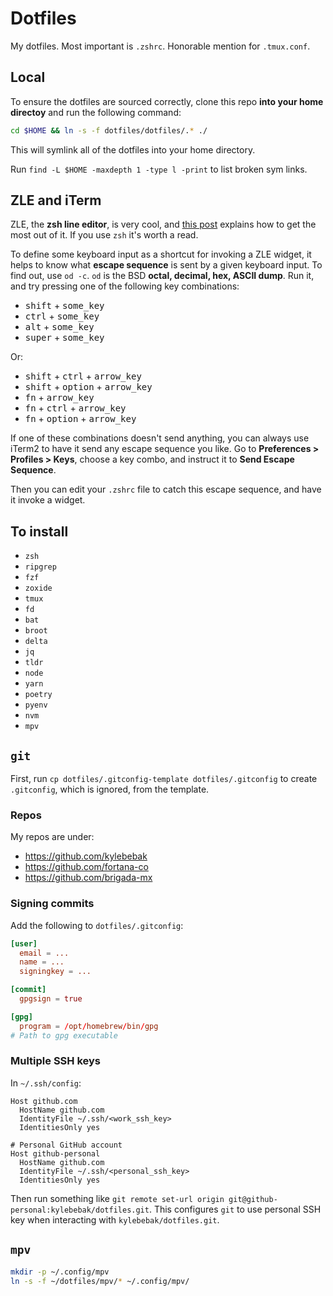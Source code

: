 # Dotfiles

My dotfiles. Most important is `.zshrc`. Honorable mention for `.tmux.conf`.

## Local

To ensure the dotfiles are sourced correctly, clone this repo **into your home directoy** and run the following command:

```sh
cd $HOME && ln -s -f dotfiles/dotfiles/.* ./
```

This will symlink all of the dotfiles into your home directory.

Run `find -L $HOME -maxdepth 1 -type l -print` to list broken sym links.

## ZLE and iTerm

ZLE, the **zsh line editor**, is very cool, and [this post](http://sgeb.io/posts/2014/04/zsh-zle-custom-widgets/) explains how to get the most out of it. If you use `zsh` it's worth a read.

To define some keyboard input as a shortcut for invoking a ZLE widget, it helps to know what **escape sequence** is sent by a given keyboard input. To find out, use `od -c`. `od` is the BSD **octal, decimal, hex, ASCII dump**. Run it, and try pressing one of the following key combinations:

- <kbd>shift</kbd> + <kbd>some_key</kbd>
- <kbd>ctrl</kbd> + <kbd>some_key</kbd>
- <kbd>alt</kbd> + <kbd>some_key</kbd>
- <kbd>super</kbd> + <kbd>some_key</kbd>

Or:

- <kbd>shift</kbd> + <kbd>ctrl</kbd> + <kbd>arrow_key</kbd>
- <kbd>shift</kbd> + <kbd>option</kbd> + <kbd>arrow_key</kbd>
- <kbd>fn</kbd> + <kbd>arrow_key</kbd>
- <kbd>fn</kbd> + <kbd>ctrl</kbd> + <kbd>arrow_key</kbd>
- <kbd>fn</kbd> + <kbd>option</kbd> + <kbd>arrow_key</kbd>

If one of these combinations doesn't send anything, you can always use iTerm2 to have it send any escape sequence you like. Go to **Preferences > Profiles > Keys**, choose a key combo, and instruct it to **Send Escape Sequence**.

Then you can edit your `.zshrc` file to catch this escape sequence, and have it invoke a widget.

## To install

- `zsh`
- `ripgrep`
- `fzf`
- `zoxide`
- `tmux`
- `fd`
- `bat`
- `broot`
- `delta`
- `jq`
- `tldr`
- `node`
- `yarn`
- `poetry`
- `pyenv`
- `nvm`
- `mpv`

## `git`

First, run `cp dotfiles/.gitconfig-template dotfiles/.gitconfig` to create `.gitconfig`, which is ignored, from the template.

### Repos

My repos are under:

- https://github.com/kylebebak
- https://github.com/fortana-co
- https://github.com/brigada-mx

### Signing commits

Add the following to `dotfiles/.gitconfig`:

```toml
[user]
  email = ...
  name = ...
  signingkey = ...

[commit]
  gpgsign = true

[gpg]
  program = /opt/homebrew/bin/gpg
# Path to gpg executable
```

### Multiple SSH keys

In `~/.ssh/config`:

```
Host github.com
  HostName github.com
  IdentityFile ~/.ssh/<work_ssh_key>
  IdentitiesOnly yes

# Personal GitHub account
Host github-personal
  HostName github.com
  IdentityFile ~/.ssh/<personal_ssh_key>
  IdentitiesOnly yes
```

Then run something like `git remote set-url origin git@github-personal:kylebebak/dotfiles.git`. This configures `git` to use personal SSH key when interacting with `kylebebak/dotfiles.git`.

## `mpv`

```sh
mkdir -p ~/.config/mpv
ln -s -f ~/dotfiles/mpv/* ~/.config/mpv/
```
